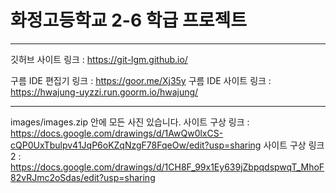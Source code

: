 화정고등학교 2-6 학급 프로젝트
=============
---------------------------------------

깃허브 사이트 링크 : https://git-lgm.github.io/

구름 IDE 편집기 링크 : https://goor.me/Xj35y
구름 IDE 사이트 링크 : https://hwajung-uyzzi.run.goorm.io/hwajung/

---------------------------------------
images/images.zip 안에 모든 사진 있습니다.
사이트 구상 링크 : https://docs.google.com/drawings/d/1AwQw0lxCS-cQP0UxTbulpv41JqP6oKZqNzgF78FqeOw/edit?usp=sharing
사이트 구상 링크2 : https://docs.google.com/drawings/d/1CH8F_99x1Ey639jZbpqdspwqT_MhoF82vRJmc2oSdas/edit?usp=sharing
